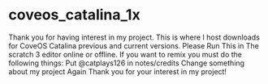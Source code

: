 # coveos_catalina_1x
Thank you for having interest in my project. This is where I host downloads for CoveOS Catalina previous and current versions.
Please Run This in The scratch 3 editor online or offline. If you want to remix you must do the following things:
Put @catplays126 in notes/credits
Change something about my project
Again Thank you for your interest in my project!
